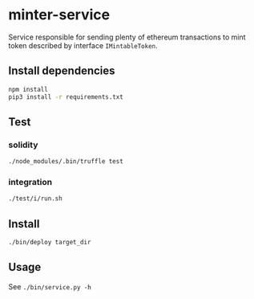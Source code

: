# minter-service
Service responsible for sending plenty of ethereum transactions to mint token described by interface `IMintableToken`.

## Install dependencies

```bash
npm install
pip3 install -r requirements.txt
```

## Test

### solidity

```bash
./node_modules/.bin/truffle test
```

### integration

```bash
./test/i/run.sh
```

## Install

```bash
./bin/deploy target_dir
```

## Usage

See `./bin/service.py -h`
